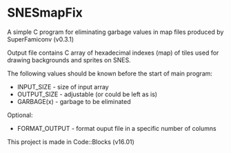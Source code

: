 # SNESmapFix
A simple C program for eliminating garbage values in map files produced by SuperFamiconv (v0.3.1)

Output file contains C array of hexadecimal indexes (map) of tiles used for drawing backgrounds and sprites on SNES.

The following values should be known before the start of main program:
  - INPUT_SIZE - size of input array
  - OUTPUT_SIZE - adjustable (or could be left as is)
  - GARBAGE(x) - garbage to be eliminated 
  
Optional:
  - FORMAT_OUTPUT - format ouput file in a specific number of columns

This project is made in Code::Blocks (v16.01)
